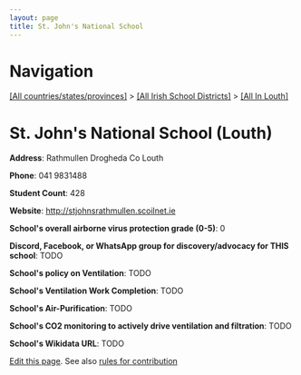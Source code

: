```yaml
---
layout: page
title: St. John's National School
---
```

# Navigation

[[All countries/states/provinces]](../../..) > [[All Irish School Districts]](../..) > [[All In Louth]](..)

# St. John's National School (Louth)

**Address**: Rathmullen Drogheda Co Louth

**Phone**: 041 9831488

**Student Count**: 428

**Website**: <http://stjohnsrathmullen.scoilnet.ie>

**School's overall airborne virus protection grade (0-5)**: 0

**Discord, Facebook, or WhatsApp group for discovery/advocacy for THIS school**: TODO

**School's policy on Ventilation**: TODO

**School's Ventilation Work Completion**: TODO

**School's Air-Purification**: TODO

**School's CO2 monitoring to actively drive ventilation and filtration**: TODO

**School's Wikidata URL**: TODO


[Edit this page](https://github.com/ventilate-schools/Ireland/edit/main/./Louth/St._John's_National_School.md). See also [rules for contribution](../../../contribution-rules/)